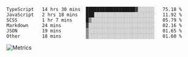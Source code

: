 <!--START_SECTION:waka-->

```text
TypeScript   14 hrs 30 mins  ██████████████████▓░░░░░░   75.18 %
JavaScript   2 hrs 18 mins   ███░░░░░░░░░░░░░░░░░░░░░░   11.92 %
SCSS         1 hr 7 mins     █▒░░░░░░░░░░░░░░░░░░░░░░░   05.79 %
Markdown     24 mins         ▓░░░░░░░░░░░░░░░░░░░░░░░░   02.16 %
JSON         19 mins         ▒░░░░░░░░░░░░░░░░░░░░░░░░   01.65 %
Other        18 mins         ▒░░░░░░░░░░░░░░░░░░░░░░░░   01.60 %
```

<!--END_SECTION:waka-->

![Metrics](https://metrics.lecoq.io/TachibanaKimika?template=classic&base.activity=0&base.community=0&base.repositories=0&languages=1&isocalendar=1&isocalendar.duration=half-year&languages.limit=8&languages.sections=most-used&languages.colors=github&languages.threshold=0%25&languages.indepth=false&languages.recent.load=300&languages.recent.days=14&config.timezone=Asia%2FShanghai)
